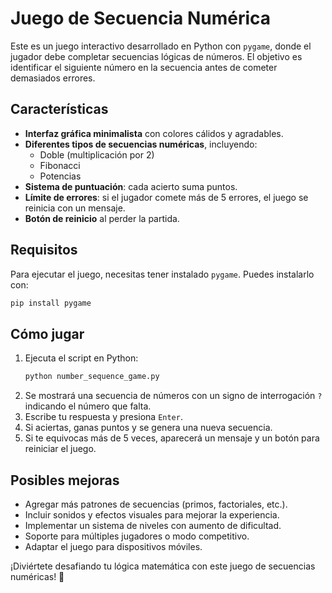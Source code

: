 # Juego de Secuencia Numérica

Este es un juego interactivo desarrollado en Python con `pygame`, donde el jugador debe completar secuencias lógicas de números. El objetivo es identificar el siguiente número en la secuencia antes de cometer demasiados errores.

## Características
- **Interfaz gráfica minimalista** con colores cálidos y agradables.
- **Diferentes tipos de secuencias numéricas**, incluyendo:
  - Doble (multiplicación por 2)
  - Fibonacci
  - Potencias
- **Sistema de puntuación**: cada acierto suma puntos.
- **Límite de errores**: si el jugador comete más de 5 errores, el juego se reinicia con un mensaje.
- **Botón de reinicio** al perder la partida.

## Requisitos
Para ejecutar el juego, necesitas tener instalado `pygame`. Puedes instalarlo con:

```sh
pip install pygame
```

## Cómo jugar
1. Ejecuta el script en Python:
   ```sh
   python number_sequence_game.py
   ```
2. Se mostrará una secuencia de números con un signo de interrogación `?` indicando el número que falta.
3. Escribe tu respuesta y presiona `Enter`.
4. Si aciertas, ganas puntos y se genera una nueva secuencia.
5. Si te equivocas más de 5 veces, aparecerá un mensaje y un botón para reiniciar el juego.

## Posibles mejoras
- Agregar más patrones de secuencias (primos, factoriales, etc.).
- Incluir sonidos y efectos visuales para mejorar la experiencia.
- Implementar un sistema de niveles con aumento de dificultad.
- Soporte para múltiples jugadores o modo competitivo.
- Adaptar el juego para dispositivos móviles.

¡Diviértete desafiando tu lógica matemática con este juego de secuencias numéricas! 🚀

